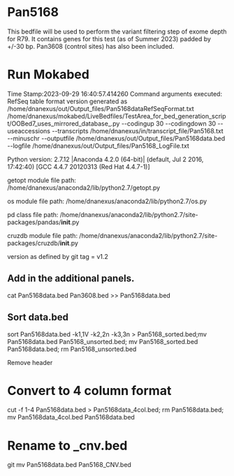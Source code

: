 # Pan5168
This bedfile will be used to perform the variant filtering step of exome depth for R79. It contains genes for this test (as of Summer 2023) padded by +/-30 bp. Pan3608 (control sites) has also been included.

# Run Mokabed
Time Stamp:2023-09-29 16:40:57.414260
Command arguments executed:
RefSeq table format version generated as /home/dnanexus/out/Output_files/Pan5168dataRefSeqFormat.txt
/home/dnanexus/mokabed/LiveBedfiles/TestArea_for_bed_generation_script/OOBed7_uses_mirrored_database_.py --codingup 30 --codingdown 30 --useaccessions --transcripts /home/dnanexus/in/transcript_file/Pan5168.txt --minuschr --outputfile /home/dnanexus/out/Output_files/Pan5168data.bed --logfile /home/dnanexus/out/Output_files/Pan5168_LogFile.txt 

 Python version: 2.7.12 |Anaconda 4.2.0 (64-bit)| (default, Jul  2 2016, 17:42:40) 
[GCC 4.4.7 20120313 (Red Hat 4.4.7-1)]

 getopt module file path: /home/dnanexus/anaconda2/lib/python2.7/getopt.py

 os module file path: /home/dnanexus/anaconda2/lib/python2.7/os.py

 pd class file path: /home/dnanexus/anaconda2/lib/python2.7/site-packages/pandas/__init__.py

 cruzdb module file path: /home/dnanexus/anaconda2/lib/python2.7/site-packages/cruzdb/__init__.py

version as defined by git tag = v1.2

## Add in the additional panels.
cat Pan5168data.bed Pan3608.bed  >> Pan5168data.bed

## Sort data.bed
sort Pan5168data.bed -k1,1V -k2,2n -k3,3n > Pan5168_sorted.bed;mv Pan5168data.bed Pan5168_unsorted.bed; mv Pan5168_sorted.bed Pan5168data.bed; rm Pan5168_unsorted.bed

Remove header

# Convert to 4 column format
cut -f 1-4 Pan5168data.bed > Pan5168data_4col.bed; rm Pan5168data.bed; mv Pan5168data_4col.bed Pan5168data.bed

# Rename to _cnv.bed
git mv Pan5168data.bed Pan5168_CNV.bed

